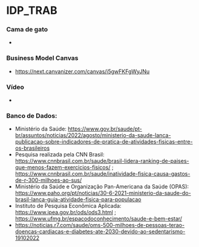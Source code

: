 # IDP_TRAB

### Cama de gato
-

### Business Model Canvas
- https://next.canvanizer.com/canvas/i5gwFKFgWyJNu

### Vídeo
- 

### Banco de Dados:
- Ministério da Saúde: https://www.gov.br/saude/pt-br/assuntos/noticias/2022/agosto/ministerio-da-saude-lanca-publicacao-sobre-indicadores-de-pratica-de-atividades-fisicas-entre-os-brasileiros
- Pesquisa realizada pela CNN Brasil: https://www.cnnbrasil.com.br/saude/brasil-lidera-ranking-de-paises-que-menos-fazem-exercicios-fisicos/ ; https://www.cnnbrasil.com.br/saude/inatividade-fisica-causa-gastos-de-r-300-milhoes-ao-sus/
- Ministério da Saúde e Organização Pan-Americana da Saúde (OPAS): https://www.paho.org/pt/noticias/30-6-2021-ministerio-da-saude-do-brasil-lanca-guia-atividade-fisica-para-populacao
- Instituto de Pesquisa Econômica Aplicada: https://www.ipea.gov.br/ods/ods3.html ; https://www.ufmg.br/espacodoconhecimento/saude-e-bem-estar/
- https://noticias.r7.com/saude/oms-500-milhoes-de-pessoas-terao-doencas-cardiacas-e-diabetes-ate-2030-devido-ao-sedentarismo-19102022

